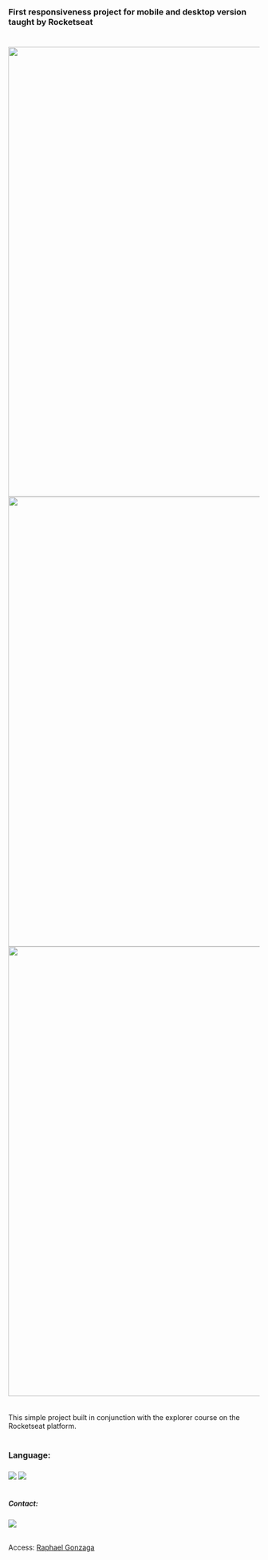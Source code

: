 ### First responsiveness project for mobile and desktop version taught by Rocketseat<h3>
<br/>
<div align="center">
<img src="https://user-images.githubusercontent.com/114286800/193920156-1029f962-6d6b-4502-b136-5693e6f2eafc.png" width="900px" />
<img src="https://user-images.githubusercontent.com/114286800/193920156-1029f962-6d6b-4502-b136-5693e6f2eafc.png" width="900px" />
<img src="https://user-images.githubusercontent.com/114286800/193920156-1029f962-6d6b-4502-b136-5693e6f2eafc.png" width="900px" />
</div>
<br/>
<br/>
This simple project built in conjunction with the explorer course on the Rocketseat platform.
<br/>
<br/>


### Language:<h3>
<div align="lest">
<img src="https://img.shields.io/badge/HTML-239120?style=for-the-badge&logo=html5&logoColor=white" />

<img src="https://img.shields.io/badge/CSS-239120?&style=for-the-badge&logo=css3&logoColor=white"  />
</div>
<br/>






##### Contact:<h5>
<div align="lest">
<img src="https://img.shields.io/badge/LinkedIn-0077B5?style=for-the-badge&logo=linkedin&logoColor=white" />
</div>
<br/>

Access: [Raphael Gonzaga](https://www.linkedin.com/in/raphael-gonzaga-248310250/)






